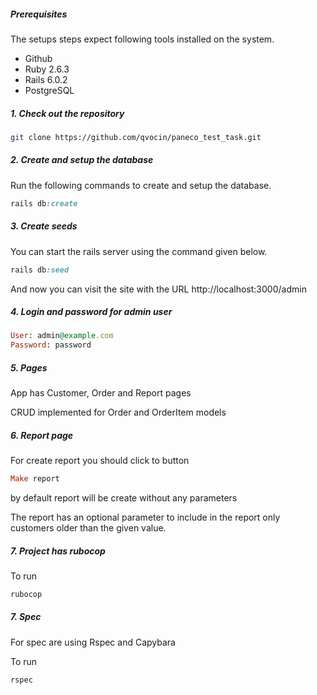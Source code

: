 ##### Prerequisites

The setups steps expect following tools installed on the system.

- Github
- Ruby 2.6.3
- Rails 6.0.2
- PostgreSQL

##### 1. Check out the repository

```bash
git clone https://github.com/qvocin/paneco_test_task.git
```

##### 2. Create and setup the database

Run the following commands to create and setup the database.

```ruby
rails db:create
```

##### 3. Create seeds

You can start the rails server using the command given below.

```ruby
rails db:seed
```

And now you can visit the site with the URL http://localhost:3000/admin

##### 4. Login and password for admin user

```ruby
User: admin@example.com
Password: password
```

##### 5. Pages
App has Customer, Order and Report pages

CRUD implemented for Order and OrderItem models

##### 6. Report page

For create report you should click to button
```ruby
Make report
```

by default report will be create without any parameters

The report has an optional parameter to include in the report only customers older than the given value.

##### 7. Project has rubocop

To run 

```ruby
rubocop
```

##### 7. Spec

For spec are using Rspec and Capybara

To run 
```ruby
rspec
```